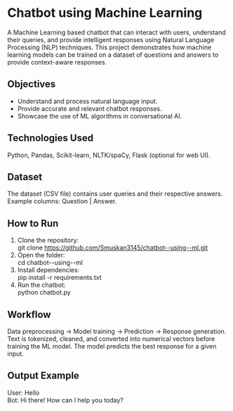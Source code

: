 # Chatbot using Machine Learning

A Machine Learning based chatbot that can interact with users, understand their queries, and provide intelligent responses using Natural Language Processing (NLP) techniques. This project demonstrates how machine learning models can be trained on a dataset of questions and answers to provide context-aware responses.

## Objectives
- Understand and process natural language input.
- Provide accurate and relevant chatbot responses.
- Showcase the use of ML algorithms in conversational AI.

## Technologies Used
Python, Pandas, Scikit-learn, NLTK/spaCy, Flask (optional for web UI).

## Dataset
The dataset (CSV file) contains user queries and their respective answers. Example columns: Question | Answer.

## How to Run
1. Clone the repository:  
   git clone https://github.com/Smuskan3145/chatbot--using--ml.git
2. Open the folder:  
   cd chatbot--using--ml
3. Install dependencies:  
   pip install -r requirements.txt
4. Run the chatbot:  
   python chatbot.py

## Workflow
Data preprocessing → Model training → Prediction → Response generation.  
Text is tokenized, cleaned, and converted into numerical vectors before training the ML model. The model predicts the best response for a given input.

## Output Example
User: Hello  
Bot: Hi there! How can I help you today?
